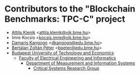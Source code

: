 # Contributors to the "Blockchain Benchmarks: TPC-C" project

* [Attila Klenik](https://github.com/aklenik) &lt;attila.klenik@vik.bme.hu&gt;
* Imre Kocsis &lt;kocsis.imre@vik.bme.hu&gt;
* [Damaris Kangogo](https://github.com/KangogoDamarisKE) &lt;dkangogo@edu.bme.hu&gt;
* [Bertalan Zoltán Péter](https://github.com/bzp99) &lt;bpeter@edu.bme.hu&gt;
* [Budapest University of Technology and Economics](http://www.bme.hu/?language=en)
  * [Faculty of Electrical Engineering and Informatics](https://www.vik.bme.hu/en/)
    * [Department of Measurement and Information Systems](http://www.mit.bme.hu/eng/)
      * [Critical Systems Research Group](https://ftsrg.mit.bme.hu/)